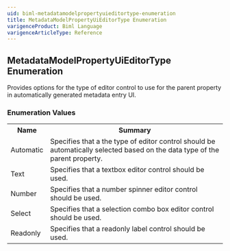 ```yaml
---
uid: biml-metadatamodelpropertyuieditortype-enumeration
title: MetadataModelPropertyUiEditorType Enumeration
varigenceProduct: Biml Language
varigenceArticleType: Reference
---
```


## MetadataModelPropertyUiEditorType Enumeration<div class="LanguageSummary"><div class ="SummaryItem">Provides options for the type of editor control to use for the parent property in automatically generated metadata entry UI.</div></div><div class="EnumValueGroup">### Enumeration Values<table id="EnumValue" class="MemberList"><tbody><tr><th class="MemberNameColumnHeader">Name</th><th class="MemberSummaryColumnHeader">Summary</th></tr><tr class="cd0"><td class="MemberName">Automatic</td><td class="MemberSummary"><div class ="SummaryItem">Specifies that a the type of editor control should be automatically selected based on the data type of the parent property.</div> </td></tr><tr class="cd1"><td class="MemberName">Text</td><td class="MemberSummary"><div class ="SummaryItem">Specifies that a textbox editor control should be used.</div> </td></tr><tr class="cd0"><td class="MemberName">Number</td><td class="MemberSummary"><div class ="SummaryItem">Specifies that a number spinner editor control should be used.</div> </td></tr><tr class="cd1"><td class="MemberName">Select</td><td class="MemberSummary"><div class ="SummaryItem">Specifies that a selection combo box editor control should be used.</div> </td></tr><tr class="cd0"><td class="MemberName">Readonly</td><td class="MemberSummary"><div class ="SummaryItem">Specifies that a readonly label control should be used.</div> </td></tr></tbody></table></div>